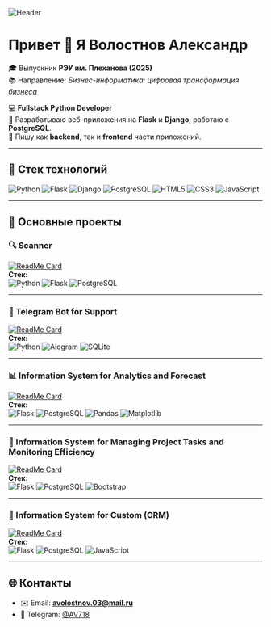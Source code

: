 ![Header](assets/banner.png)

# Привет 👋 Я Волостнов Александр  

🎓 Выпускник **РЭУ им. Плеханова (2025)**  
📚 Направление: *Бизнес-информатика: цифровая трансформация бизнеса*  

💻 **Fullstack Python Developer**  
🚀 Разрабатываю веб-приложения на **Flask** и **Django**, работаю с **PostgreSQL**.  
🎨 Пишу как **backend**, так и **frontend** части приложений.  

---

## 🚀 Стек технологий

![Python](https://img.shields.io/badge/Python-3776AB?style=for-the-badge&logo=python&logoColor=white)
![Flask](https://img.shields.io/badge/Flask-000000?style=for-the-badge&logo=flask&logoColor=white)
![Django](https://img.shields.io/badge/Django-092E20?style=for-the-badge&logo=django&logoColor=white)
![PostgreSQL](https://img.shields.io/badge/PostgreSQL-316192?style=for-the-badge&logo=postgresql&logoColor=white)
![HTML5](https://img.shields.io/badge/HTML5-E34F26?style=for-the-badge&logo=html5&logoColor=white)
![CSS3](https://img.shields.io/badge/CSS3-1572B6?style=for-the-badge&logo=css3&logoColor=white)
![JavaScript](https://img.shields.io/badge/JavaScript-F7DF1E?style=for-the-badge&logo=javascript&logoColor=black)

---

## 📂 Основные проекты

### 🔍 Scanner
[![ReadMe Card](https://github-readme-stats.vercel.app/api/pin/?username=aleksandrvolostnov&repo=Scanner&theme=radical)](https://github.com/aleksandrvolostnov/Scanner)  
**Стек:**  
![Python](https://img.shields.io/badge/Python-3776AB?logo=python&logoColor=white) 
![Flask](https://img.shields.io/badge/Flask-000000?logo=flask&logoColor=white) 
![PostgreSQL](https://img.shields.io/badge/PostgreSQL-316192?logo=postgresql&logoColor=white)

---

### 🤖 Telegram Bot for Support
[![ReadMe Card](https://github-readme-stats.vercel.app/api/pin/?username=aleksandrvolostnov&repo=Telegram-bot-for-support&theme=radical)](https://github.com/aleksandrvolostnov/Telegram-bot-for-support)  
**Стек:**  
![Python](https://img.shields.io/badge/Python-3776AB?logo=python&logoColor=white) 
![Aiogram](https://img.shields.io/badge/Aiogram-2CA5E0?logo=telegram&logoColor=white) 
![SQLite](https://img.shields.io/badge/SQLite-003B57?logo=sqlite&logoColor=white)

---

### 📊 Information System for Analytics and Forecast
[![ReadMe Card](https://github-readme-stats.vercel.app/api/pin/?username=aleksandrvolostnov&repo=Information-system-for-analytics-and-forecast&theme=radical)](https://github.com/aleksandrvolostnov/Information-system-for-analytics-and-forecast)  
**Стек:**  
![Flask](https://img.shields.io/badge/Flask-000000?logo=flask&logoColor=white) 
![PostgreSQL](https://img.shields.io/badge/PostgreSQL-316192?logo=postgresql&logoColor=white) 
![Pandas](https://img.shields.io/badge/Pandas-150458?logo=pandas&logoColor=white) 
![Matplotlib](https://img.shields.io/badge/Matplotlib-11557c?logo=plotly&logoColor=white)

---

### 📌 Information System for Managing Project Tasks and Monitoring Efficiency
[![ReadMe Card](https://github-readme-stats.vercel.app/api/pin/?username=aleksandrvolostnov&repo=Information-system-for-managing-project-tasks-and-monitoring-efficiency&theme=radical)](https://github.com/aleksandrvolostnov/Information-system-for-managing-project-tasks-and-monitoring-efficiency)  
**Стек:**  
![Flask](https://img.shields.io/badge/Flask-000000?logo=flask&logoColor=white) 
![PostgreSQL](https://img.shields.io/badge/PostgreSQL-316192?logo=postgresql&logoColor=white) 
![Bootstrap](https://img.shields.io/badge/Bootstrap-7952B3?logo=bootstrap&logoColor=white)

---

### 👥 Information System for Custom (CRM)
[![ReadMe Card](https://github-readme-stats.vercel.app/api/pin/?username=aleksandrvolostnov&repo=Information-system-for-custom&theme=radical)](https://github.com/aleksandrvolostnov/Information-system-for-custom)  
**Стек:**  
![Flask](https://img.shields.io/badge/Flask-000000?logo=flask&logoColor=white) 
![PostgreSQL](https://img.shields.io/badge/PostgreSQL-316192?logo=postgresql&logoColor=white) 
![JavaScript](https://img.shields.io/badge/JavaScript-F7DF1E?logo=javascript&logoColor=black)

---

## 🌐 Контакты

- ✉️ Email: **avolostnov.03@mail.ru**  
- 💬 Telegram: [@AV718](https://t.me/AV718)  

